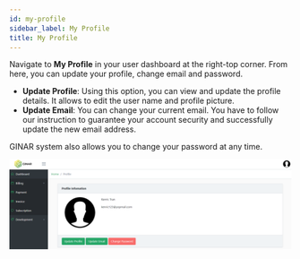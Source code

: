 ```yaml
---
id: my-profile
sidebar_label: My Profile
title: My Profile
---
```


Navigate to **My Profile** in your user dashboard at the right-top corner. From here, you can update your profile, change email and password.

- **Update Profile**: Using this option, you can view and update the profile details. It allows to edit the user name and profile picture.
- **Update Email**: You can change your current email. You have to follow our instruction to guarantee your account security and successfully update the new email address.


GINAR system also allows you to change your password at any time.

![My Profile](https://github.com/GINARTeam/docs/blob/master/docs/API-User-Dashboard/8.%20My%20Profile.png?raw=true)
